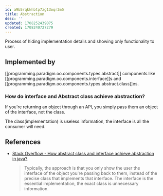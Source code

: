 ```yaml
---
id: a9b5rqkkhbtp7zg13oqr3m5
title: Abstraction
desc: ''
updated: 1708252439875
created: 1708240727279
---
```


Process of hiding implementation details and showing only functionality to user.

## Implemented by

[[programming.paradigm.oo.components.types.abstract]] components like
[[programming.paradigm.oo.components.interface]]s and [[programming.paradigm.oo.components.types.abstract.class]]es.

### How do interface and Abstract class achieve abstraction?

If you're returning an object through an API, you simply pass them an object of the interface, not the class.

The class(implementation) is useless information, the interface is all the consumer will need.

## References

- [Stack Overflow - How abstract class and interface achieve abstraction in java?](https://stackoverflow.com/questions/62646660/how-abstract-class-and-interface-achieve-abstraction-in-java)
  > Typically, the approach is that you only show the user the interface of the object you're passing back to them, instead of the precise class that implements that interface. The interface is the essential implementation, the exact class is unnecessary information.

